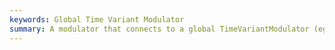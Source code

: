 ```yaml
---
keywords: Global Time Variant Modulator
summary: A modulator that connects to a global TimeVariantModulator (eg. LFO).
---
```

